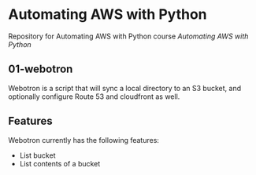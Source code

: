 # Automating AWS with Python

Repository for Automating AWS with Python course *Automating AWS with Python*

## 01-webotron

Webotron is a script that will sync a local directory to an S3 bucket, and optionally configure Route 53 and cloudfront as well.

## Features

Webotron currently has the following features:

- List bucket
- List contents of a bucket
